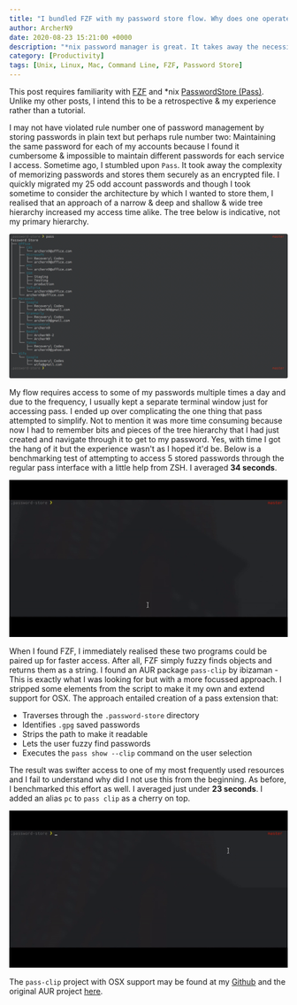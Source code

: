 ```yaml
---
title: "I bundled FZF with my password store flow. Why does one operate without it?"
author: ArcherN9
date: 2020-08-23 15:21:00 +0000
description: "*nix password manager is great. It takes away the necessity to remember individual passwords, its FOSS and builds on the Unix Philosophy. Can we take it a step further?"
category: [Productivity]
tags: [Unix, Linux, Mac, Command Line, FZF, Password Store]
---
```


This post requires familiarity with [FZF](https://github.com/junegunn/fzf) and
*nix [PasswordStore (Pass)](https://www.passwordstore.org/). Unlike my other
posts, I intend this to be a retrospective & my experience rather than a tutorial.

I may not have violated rule number one of password management by storing
passwords in plain text but perhaps rule number two: Maintaining the same password
for each of my accounts because I found it cumbersome & impossible to maintain
different passwords for each service I access. Sometime ago, I stumbled upon
`Pass`. It took away the complexity of memorizing passwords and stores them
securely as an encrypted file. I quickly migrated my 25 odd account passwords and
though I took sometime to consider the architecture by which I wanted to store
them, I realised that an approach of a narrow & deep and shallow & wide tree
hierarchy increased my access time alike. The tree below is indicative, not my
primary hierarchy. 

![Tree Hierarchy](/assets/img/2020-08-23-1.png)

My flow requires access to some of my passwords multiple times a day and due to
the frequency, I usually kept a separate terminal window just for accessing pass.
I ended up over complicating the one thing that pass attempted to simplify. Not
to mention it was more time consuming because now I had to remember bits and
pieces of the tree hierarchy that I had just created and navigate through it to
get to my password. Yes, with time I got the hang of it but the experience wasn't
as I hoped it'd be. Below is a benchmarking test of attempting to access 5 stored
passwords through the regular pass interface with a little help from ZSH. I
averaged **34 seconds**.

![Benchmarking old API](/assets/img/2020-08-23-2.gif)

When I found FZF, I immediately realised these two programs could be paired up
for faster access. After all, FZF simply fuzzy finds objects and returns them as
a string. I found an AUR package `pass-clip` by ibizaman - This is exactly what I
was looking for but with a more focussed approach. I stripped some elements from
the script to make it my own and extend support for OSX. The approach entailed
creation of a pass extension that:

* Traverses through the `.password-store` directory
* Identifies `.gpg` saved passwords 
* Strips the path to make it readable
* Lets the user fuzzy find passwords
* Executes the `pass show --clip` command on the user selection

The result was swifter access to one of my most frequently used resources and I
fail to understand why did I not use this from the beginning. As before, I
benchmarked this effort as well. I averaged just under **23 seconds**. I added an
alias `pc` to `pass clip` as a cherry on top.

![Benchmarking new API](/assets/img/2020-08-23-3.gif)

The `pass-clip` project with OSX support may be found at my
[Github](https://github.com/ArcherN9/pass-clip) and the original AUR project
[here](https://github.com/ibizaman/pass-clip).
